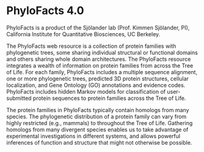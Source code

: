 PhyloFacts 4.0
==============
PhyloFacts is a product of the Sjölander lab (Prof. Kimmen Sjölander, PI), California Institute for Quantitative Biosciences, UC Berkeley.

The PhyloFacts web resource is a collection of protein families with phylogenetic trees, some sharing individual structural or functional domains and others sharing whole domain architectures.   The PhyloFacts resource integrates a wealth of information on protein families from across the Tree of Life. For each family, PhyloFacts includes a multiple sequence alignment, one or more phylogenetic trees, predicted 3D protein structures, cellular localization, and Gene Ontology (GO) annotations and evidence codes. PhyloFacts includes hidden Markov models for classification of user-submitted protein sequences to protein families across the Tree of Life. 

The protein families in PhyloFacts typically contain homologs from many species. The phylogenetic distribution of a protein family can vary from highly restricted (e.g., mammals) to throughout the Tree of Life. Gathering homologs from many divergent species enables us to take advantage of experimental investigations in different systems, and allows powerful inferences of function and structure that might not otherwise be possible.



